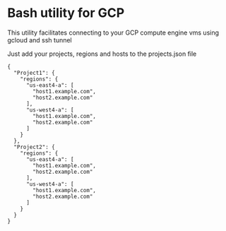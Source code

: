 # Bash utility for GCP

This utility facilitates connecting to your GCP compute engine vms using gcloud and ssh tunnel

Just add your projects, regions and hosts to the projects.json file

```
{
  "Project1": {
    "regions": {
      "us-east4-a": [
        "host1.example.com",
        "host2.example.com"
      ],
      "us-west4-a": [
        "host1.example.com",
        "host2.example.com"
      ]
    }
  },
  "Project2": {
    "regions": {
      "us-east4-a": [
        "host1.example.com",
        "host2.example.com"
      ],
      "us-west4-a": [
        "host1.example.com",
        "host2.example.com"
      ]
    }
  }
}
```
